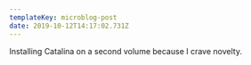 ```yaml
---
templateKey: microblog-post
date: 2019-10-12T14:17:02.731Z
---
```


Installing Catalina on a second volume because I crave novelty.
